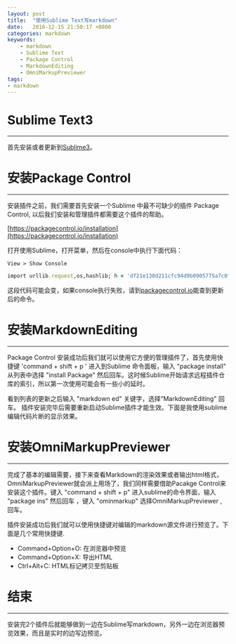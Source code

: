 ```yaml
---
layout: post
title:  "使用Sublime Text写markdown"
date:   2016-12-15 21:50:17 +0800
categories: markdown
keywords: 
    - markdown
    - Sublime Text
    - Package Control
    - MarkdownEditing
    - OmniMarkupPreviewer
tags:
- markdown
---
```

# Sublime Text3
---
首先安装或者更新到[Sublime3](http://www.sublimetext.com/3)。

# 安装Package Control
---
安装插件之前，我们需要首先安装一个Sublime 中最不可缺少的插件 Package Control, 以后我们安装和管理插件都需要这个插件的帮助。

[https://packagecontrol.io/installation](https://packagecontrol.io/installation)

打开使用Sublime，打开菜单，然后在console中执行下面代码：
<!--more-->
``
View > Show Console
``

```ruby
import urllib.request,os,hashlib; h = 'df21e130d211cfc94d9b0905775a7c0f' + '1e3d39e33b79698005270310898eea76'; pf = 'Package Control.sublime-package'; ipp = sublime.installed_packages_path(); urllib.request.install_opener( urllib.request.build_opener( urllib.request.ProxyHandler()) ); by = urllib.request.urlopen( 'http://packagecontrol.io/' + pf.replace(' ', '%20')).read(); dh = hashlib.sha256(by).hexdigest(); print('Error validating download (got %s instead of %s), please try manual install' % (dh, h)) if dh != h else open(os.path.join( ipp, pf), 'wb' ).write(by)
```
这段代码可能会变，如果console执行失败，请到[packagecontrol.io](https://packagecontrol.io/installation)能查到更新后的命令。

# 安装MarkdownEditing
---
Package Control 安装成功后我们就可以使用它方便的管理插件了，首先使用快捷键 'command + shift + p ' 进入到Sublime 命令面板，输入 "package install" 从列表中选择 "install Package" 然后回车。这时候Sublime开始请求远程插件仓库的索引，所以第一次使用可能会有一些小的延时。

看到列表的更新之后输入 "markdown ed" 关键字，选择“MarkdownEditing" 回车。 插件安装完毕后需要重新启动Sublime插件才能生效。下面是我使用sublime编辑代码片断的显示效果。

# 安装OmniMarkupPreviewer
---
完成了基本的编辑需要，接下来查看Markdown的渲染效果或者输出html格式，OmniMarkupPreviewer就会派上用场了，我们同样需要借助Pacakge Control来安装这个插件。键入 "command + shift + p" 进入sublime的命令界面，输入 "package ins" 然后回车 ，键入 "ominmarkup" 选择OmniMarkupPreviewer , 回车。

插件安装成功后我们就可以使用快捷键对编辑的markdown源文件进行预览了。下面是几个常用快捷键.

- Command+Option+O: 在浏览器中预览
- Command+Option+X: 导出HTML
- Ctrl+Alt+C: HTML标记拷贝至剪贴板

# 结束
---
安装完2个插件后就能够做到一边在Sublime写markdown，另外一边在浏览器预览效果，而且是实时的边写边预览。





